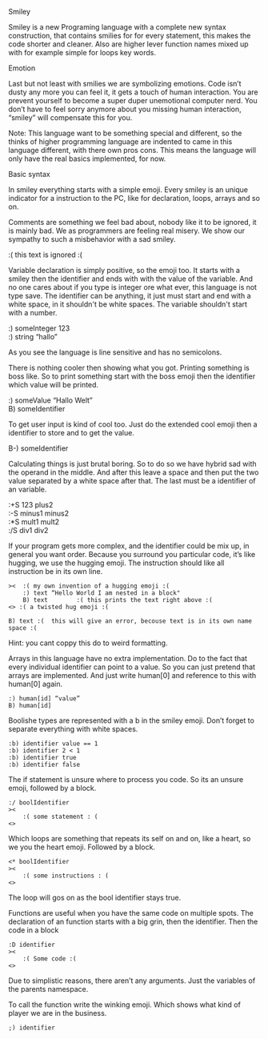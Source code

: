 Smiley 

Smiley is a new Programing language with a complete new syntax construction, that contains smilies for for every statement, this makes the code shorter and cleaner. Also are higher lever function names mixed up with for example simple for loops key words.

Emotion 

Last but not least with smilies we are symbolizing emotions. Code isn’t dusty any more you can feel it, it gets a touch of human interaction. You are prevent yourself to become a super duper unemotional computer nerd. You don’t have to feel sorry anymore about you missing human interaction, “smiley” will compensate this for you.

Note: This language want to be something special and different, so the thinks of higher programming language are indented to came in this language different, with there own pros cons. This means the language will only have the real basics implemented, for now.

Basic syntax

In smiley everything starts with a simple emoji. Every smiley is an unique indicator for a instruction to the PC, like for declaration, loops, arrays and so on. 

Comments are something we feel bad about, nobody like it to be ignored, it is mainly bad. We as programmers are feeling real misery. We show our sympathy to such a misbehavior with a sad smiley. 

:( this text is ignored :(

Variable declaration is simply  positive, so the emoji too. It starts with a smiley then the identifier and ends with with the value of the variable. And no one cares about if you type is integer ore what ever, this language is not type save. The identifier can be anything, it just must start and end with a  white space, in it shouldn't be white spaces. The variable shouldn't start with a number.

:) someInteger 123 <br>
:) string “hallo”

As you see the language is line sensitive and has no semicolons.

There is nothing cooler then showing what you got. Printing something is boss like. So to print something start with the boss emoji then the identifier which value will be printed.

:) someValue “Hallo Welt” <br>
B) someIdentifier

To get user input is kind of cool too. Just do the extended cool emoji then a identifier to store and
to get the value.

B-) someIdentifier

Calculating  things is just brutal boring. So to do so we have hybrid sad with the operand in the middle. And after this leave a space and then put the two value separated by a white space after that.
The last must be a identifier of an variable. 

:+S 123 plus2 <br> 
:-S minus1 minus2 <br>
:*S mult1 mult2 <br>
:/S div1 div2

If your program gets more complex, and the identifier could be mix up, in general you want order. Because  you surround you particular code, it’s like hugging, we use the hugging emoji. The instruction should like all instruction be in its own line.
```
><  :( my own invention of a hugging emoji :( 
	:) text “Hello World I am nested in a block" 
	B) text        :( this prints the text right above :( 
<> :( a twisted hug emoji :( 

B) text :(  this will give an error, becouse text is in its own name space :( 
```
Hint: you cant coppy this do to weird formatting.

Arrays in this language have no extra implementation. Do to the fact that every individual identifier can point to a value. So you can just pretend that arrays are implemented. And just write human[0] and reference to this with human[0] again.
```
:) human[id] “value” 
B) human[id]
```
Boolishe types are represented with a b in the smiley emoji. Don’t forget to separate everything with white spaces. 
```
:b) identifier value == 1
:b) identifier 2 < 1
:b) identifier true
:b) identifier false
```
The if statement is unsure where to process you code. So its an unsure emoji, followed by a block.
```
:/ boolIdentifier
><
	:( some statement : (
<>
```

Which loops are something that repeats its self on and on, like a heart, so we you the heart emoji.
Followed by a block.
```
<* boolIdentifier
><
	:( some instructions : (
<>
```
The loop will gos on as the bool identifier stays true.

Functions are useful when you have the same code on multiple spots.  The declaration of an function starts with a big grin, then the identifier. Then the code in a block
```
:D identifier
><
	:( Some code :(
<>
```
Due to simplistic reasons, there aren’t any arguments. Just the variables of the parents namespace.

To call the function write the winking emoji. Which shows what kind of player we are in the business.
```
;) identifier
```

